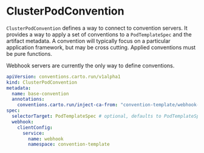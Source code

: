 # ClusterPodConvention

`ClusterPodConvention` defines a way to connect to convention servers. It provides a way to apply a set of conventions to a `PodTemplateSpec` and the artifact metadata. A convention will typically focus on a particular application framework, but may be cross cutting. Applied conventions must be pure functions.

Webhook servers are currently the only way to define conventions.

```yaml
apiVersion: conventions.carto.run/v1alpha1
kind: ClusterPodConvention
metadata:
  name: base-convention
  annotations:
    conventions.carto.run/inject-ca-from: "convention-template/webhook-cert"
spec:
  selectorTarget: PodTemplateSpec # optional, defaults to PodTemplateSpec; options PodTemplateSpec or PodIntent  
  webhook:
    clientConfig:
      service:
        name: webhook
        namespace: convention-template
```
